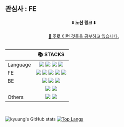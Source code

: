 ## 관심사 : FE

<div align=center><h4>⬇️ 노션 링크 ⬇️</h4>
<a href="https://endurable-existence-f23.notion.site/Study-278cd394e9a44bdb9e77473f66864cc7" target="_blank">📒 주로 이런 것들을 공부하고 있습니다.</a>
  </div>
<br/>

<div align=center>
  
  ||📚 STACKS|
|:---|:---:|
|Language|<img src="https://img.shields.io/badge/javascript-F7DF1E?style=for-the-badge&logo=javascript&logoColor=white"> <img src="https://img.shields.io/badge/html-E34F26?style=for-the-badge&logo=HTML5&logoColor=white"> <img src="https://img.shields.io/badge/css-1572B6?style=for-the-badge&logo=css3&logoColor=white"> <img src="https://img.shields.io/badge/Sass-CC6699?style=for-the-badge&logo=SASS=white">|
|FE|<img src="https://img.shields.io/badge/React-61DAFB?style=for-the-badge&logo=React&logoColor=white"> <img src="https://img.shields.io/badge/Redux-764ABC?style=for-the-badge&logo=Redux&logoColor=white"> <img src="https://img.shields.io/badge/Redux tool kit-764ABC?style=for-the-badge&logo=Redux&logoColor=white"> <img src="https://img.shields.io/badge/Styled components-DB7093?style=for-the-badge&logo=styledComponents=white"> <img src="https://img.shields.io/badge/clsx-41454A?style=for-the-badge&logo=clsx=white"> |
|BE|<img src="https://img.shields.io/badge/Node.js-339933?style=for-the-badge&logo=Node.js&logoColor=white"> <img src="https://img.shields.io/badge/Express-000000?style=for-the-badge&logo=Express&logoColor=white"> <img src="https://img.shields.io/badge/MongoDB-47A248?style=for-the-badge&logo=MongoDB&logoColor=white"> |
||<img src="https://img.shields.io/badge/aws-232F3E?style=for-the-badge&logo=aws&logoColor=white"> <img src="https://img.shields.io/badge/Firebase-FFCA28?style=for-the-badge&logo=Firebase&logoColor=white">|
|Others|<img src="https://img.shields.io/badge/Msx/MSP-525252?style=for-the-badge&logo=max&logoColor=white"> <img src="https://img.shields.io/badge/Arduino-00979D?style=for-the-badge&logo=Arduino&logoColor=white">|



</div>
<br/>

![kyuung's GitHub stats](https://github-readme-stats.vercel.app/api?username=kyuung&show_icons=true&theme=tokyonight)
[![Top Langs](https://github-readme-stats.vercel.app/api/top-langs/?username=kyuung&layout=compact)](https://github.com/anuraghazra/github-readme-stats)
